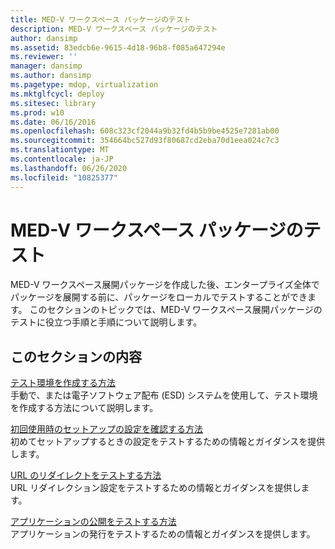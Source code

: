 ```yaml
---
title: MED-V ワークスペース パッケージのテスト
description: MED-V ワークスペース パッケージのテスト
author: dansimp
ms.assetid: 83edcb6e-9615-4d18-96b8-f085a647294e
ms.reviewer: ''
manager: dansimp
ms.author: dansimp
ms.pagetype: mdop, virtualization
ms.mktglfcycl: deploy
ms.sitesec: library
ms.prod: w10
ms.date: 06/16/2016
ms.openlocfilehash: 608c323cf2044a9b32fd4b5b9be4525e7281ab00
ms.sourcegitcommit: 354664bc527d93f80687cd2eba70d1eea024c7c3
ms.translationtype: MT
ms.contentlocale: ja-JP
ms.lasthandoff: 06/26/2020
ms.locfileid: "10825377"
---
```

# MED-V ワークスペース パッケージのテスト


MED-V ワークスペース展開パッケージを作成した後、エンタープライズ全体でパッケージを展開する前に、パッケージをローカルでテストすることができます。 このセクションのトピックでは、MED-V ワークスペース展開パッケージのテストに役立つ手順と手順について説明します。

## このセクションの内容


<a href="" id="how-to-create-a-test-environment"></a>[テスト環境を作成する方法](how-to-create-a-test-environment.md)  
手動で、または電子ソフトウェア配布 (ESD) システムを使用して、テスト環境を作成する方法について説明します。

<a href="" id="how-to-verify-first-time-setup-settings"></a>[初回使用時のセットアップの設定を確認する方法](how-to-verify-first-time-setup-settings.md)  
初めてセットアップするときの設定をテストするための情報とガイダンスを提供します。

<a href="" id="how-to-test-url-redirection"></a>[URL のリダイレクトをテストする方法](how-to-test-url-redirection.md)  
URL リダイレクション設定をテストするための情報とガイダンスを提供します。

<a href="" id="how-to-test-application-publishing"></a>[アプリケーションの公開をテストする方法](how-to-test-application-publishing.md)  
アプリケーションの発行をテストするための情報とガイダンスを提供します。

 

 





